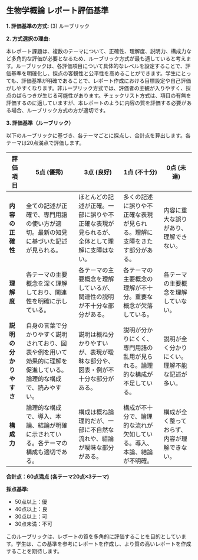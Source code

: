 ## 生物学概論 レポート評価基準

**1. 評価基準の方式:** (3) ルーブリック

**2. 方式選択の理由:**

本レポート課題は、複数のテーマについて、正確性、理解度、説明力、構成力など多角的な評価が必要となるため、ルーブリック方式が最も適していると考えます。ルーブリックは、各評価項目について具体的なレベルを設定することで、評価基準を明確化し、採点の客観性と公平性を高めることができます。学生にとっても、評価基準が明確であることで、レポート作成における目標設定や自己評価がしやすくなります。非ルーブリック方式では、評価者の主観が入りやすく、採点のばらつきが生じる可能性があります。チェックリスト方式は、項目の有無を評価するのに適していますが、本レポートのように内容の質を評価する必要がある場合、ルーブリック方式の方が適切です。


**3. 評価基準（ルーブリック）**

以下のルーブリックに基づき、各テーマごとに採点し、合計点を算出します。各テーマは20点満点で評価します。

| 評価項目 | 5点 (優秀) | 3点 (良好) | 1点 (不十分) | 0点 (未達) |
|---|---|---|---|---|
| **内容の正確性** | 全ての記述が正確で、専門用語の使い方が適切。最新の知見に基づいた記述が見られる。 | ほとんどの記述が正確。一部に誤りや不正確な表現が見られるが、全体として理解に支障はない。 | 多くの記述に誤りや不正確な表現が見られる。理解に支障をきたす部分がある。 | 内容に重大な誤りがあり、理解できない。 |
| **理解度** | 各テーマの主要概念を深く理解しており、関連性を明確に示している。 | 各テーマの主要概念を理解しているが、関連性の説明が不十分な部分がある。 | 各テーマの主要概念の理解が不十分。重要な概念が欠落している。 | 各テーマの主要概念を理解していない。 |
| **説明の分かりやすさ** | 自身の言葉で分かりやすく説明されており、図表や例を用いて効果的に理解を促進している。論理的な構成で、読みやすい。 | 説明は概ね分かりやすいが、表現が曖昧な部分や、図表・例が不十分な部分がある。 | 説明が分かりにくく、専門用語の乱用が見られる。論理的な構成が不足している。 | 説明が全く分かりにくい。理解不能な記述が多い。 |
| **構成力** | 論理的な構成で、導入、本論、結論が明確に示されている。各テーマの構成も適切である。 | 構成は概ね論理的だが、一部に不自然な流れや、結論が曖昧な部分がある。 | 構成が不十分で、論理的な流れが欠如している。導入、本論、結論が不明確。 | 構成が全く整っておらず、内容が理解できない。 |


**合計点：60点満点 (各テーマ20点×3テーマ)**

**採点基準:**

* 50点以上：優
* 40点以上：良
* 30点以上：可
* 30点未満：不可


このルーブリックは、レポートの質を多角的に評価することを目的としています。学生は、この基準を参考にレポートを作成し、より質の高いレポートを作成することを期待します。
